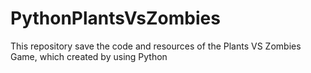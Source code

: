 # PythonPlantsVsZombies
This repository save the code and resources of the Plants VS Zombies Game, which created by using Python 
